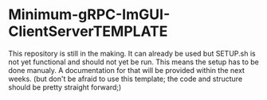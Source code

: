 # Minimum-gRPC-ImGUI-ClientServerTEMPLATE

This repository is still in the making. It can already be used but SETUP.sh is not yet functional and should not yet be run.
This means the setup has to be done manualy. A documentation for that will be provided within the next weeks. (but don't be afraid to use this template; the code and structure should be pretty straight forward;)  
